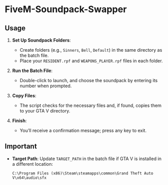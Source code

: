 # FiveM-Soundpack-Swapper

## Usage

1. **Set Up Soundpack Folders**:
   - Create folders (e.g., `Sinners`, `Bell`, `Default`) in the same directory as the batch file.
   - Place your `RESIDENT.rpf` and `WEAPONS_PLAYER.rpf` files in each folder.

2. **Run the Batch File**:
   - Double-click to launch, and choose the soundpack by entering its number when prompted.

3. **Copy Files**:
   - The script checks for the necessary files and, if found, copies them to your GTA V directory.

4. **Finish**:
   - You’ll receive a confirmation message; press any key to exit.

## Important

- **Target Path**: Update `TARGET_PATH` in the batch file if GTA V is installed in a different location:

  ```
  C:\Program Files (x86)\Steam\steamapps\common\Grand Theft Auto V\x64\audio\sfx
  ```
